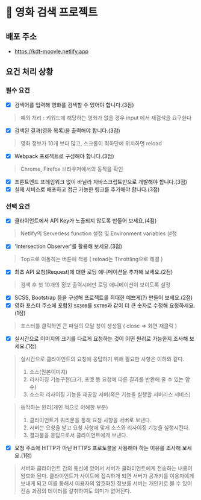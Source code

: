 # 🎥 영화 검색 프로젝트

## 배포 주소

- https://kdt-moovle.netlify.app

## 요건 처리 상황

### 필수 요건

- [x] 검색어를 입력해 영화를 검색할 수 있어야 합니다.(3점)
> 예외 처리 : 키워드에 해당하는 영화가 없을 경우 input 에서 재검색을 요구한다

- [X] 검색된 결과(영화 목록)을 출력해야 합니다.(3점)

> 영화 정보가 10개 보다 많고, 스크롤이 최하단에 위치하면 reload

- [X] Webpack 프로젝트로 구성해야 합니다.(3점)

> Chrome, Firefox 브라우저에서의 동작을 확인

- [X] 프론트엔드 프레임워크 없이 바닐라 자바스크립트만으로 개발해야 합니다.(3점)
- [X] 실제 서비스로 배포하고 접근 가능한 링크를 추가해야 합니다.(3점)

### 선택 요건

- [x] 클라이언트에서 API Key가 노출되지 않도록 만들어 보세요.(4점)

> Netlify의 Serverless function 설정 및 Environment variables 설정

- [x] 'Intersection Observer'를 활용해 보세요.(3점)

> Top으로 이동하는 버튼에 적용 ( reload는 Throttling으로 해결 )

- [X] 최초 API 요청(Request)에 대한 로딩 애니메이션을 추가해 보세요.(2점)

> 검색 후 첫 10개의 정보 출력시에만 로딩 애니메이션이 보이도록 설정

- [X] SCSS, Bootstrap 등을 구성해 프로젝트를 최대한 예쁘게(?) 만들어 보세요.(2점)
- [x] 영화 포스터 주소에 포함된 `SX300`를 `SX700`과 같이 더 큰 숫자로 수정해 요청하세요.(1점)

> 포스터를 클릭하면 큰 파일의 모달 창이 생성됨 ( close => 화면 재클릭 )

- [x] 실시간으로 이미지의 크기를 다르게 요청하는 것이 어떤 원리로 가능한지 조사해 보세요.(1점)

> 실시간으로 클라이언트의 요청에 응답하기 위해 필요한 사항은 이하와 같다.
> 1. 소스(원본이미지)
> 2. 리사이징 기능구현(크기, 포멧 등 요청에 따른 결과를 반환해 줄 수 있는 함수)
> 3. 소스와 리사이징 기능을 제공할 서버(혹은 기능을 실행할 서버리스 서비스)

> 동작하는 원리(개인 적으로 이해한 부분)
> 1. 클라이언트가 쿼리문을 통해 요청 사항을 서버로 보낸다.
> 2. 서버는 요청을 받고 요청 사항에 맞게 소스와 리사이징 기능을 실행시킨다.
> 3. 결과물을 응답으로서 클라이언트에게 보낸다.

- [x] 요청 주소에 HTTP가 아닌 HTTPS 프로토콜을 사용해야 하는 이유를 조사해 보세요.(1점)
> 서버와 클라이언트 간의 통신에 있어서 서버가 클라이언트에게 전송하는 내용이 암호화 된다.
> 클라이언트가 사이트에 접속하게 되면 서버가 공개키를 이용자에게 보내게 되고 이를 통해서 이용자의 암호화된 정보를 서버는 개인키로 볼 수 있어 전송 과정의 데이터를 갈취하여도 의미가 없어진다.
